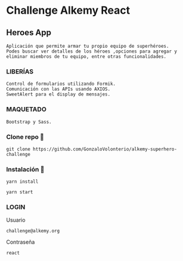 # Challenge Alkemy React

## Heroes App

```
Aplicación que permite armar tu propio equipo de superhéroes.
Podes buscar ver detalles de los héroes ,opciones para agregar y eliminar miembros de tu equipo, entre otras funcionalidades.

```

### LIBERÍAS

```
Control de formularios utilizando Formik.
Comunicación con las APIs usando AXIOS.
SweetAlert para el display de mensajes.
```

### MAQUETADO

```
Bootstrap y Sass.
```

### Clone repo 🔧

```
git clone https://github.com/GonzaloVolonterio/alkemy-superhero-challenge
```

### Instalación 🔧

```
yarn install
```

```
yarn start
```

### LOGIN

Usuario 

```
challenge@alkemy.org
```

 Contraseña 
 
```
react
```
